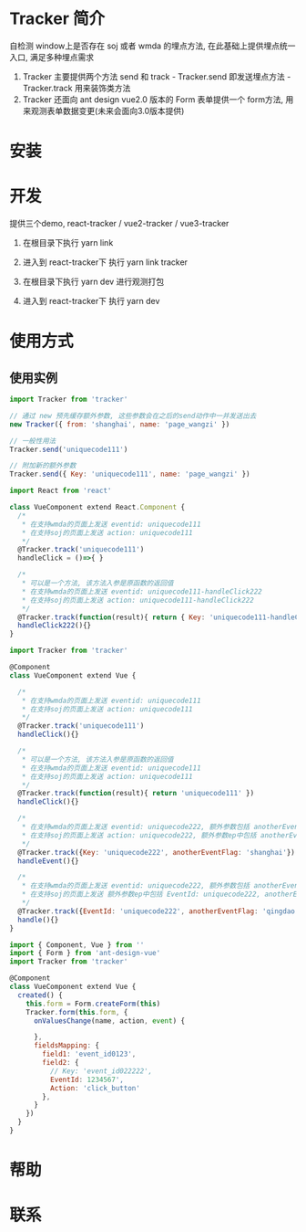 # Tracker 简介

自检测 window上是否存在 soj 或者 wmda 的埋点方法, 在此基础上提供埋点统一入口, 满足多种埋点需求

  1. Tracker 主要提供两个方法 send 和 track
    - Tracker.send 即发送埋点方法
    - Tracker.track 用来装饰类方法
  2. Tracker 还面向 ant design vue2.0 版本的 Form 表单提供一个 form方法, 用来观测表单数据变更(未来会面向3.0版本提供)

# 安装

# 开发

提供三个demo, react-tracker / vue2-tracker / vue3-tracker

1. 在根目录下执行 yarn link
2. 进入到 react-tracker下 执行 yarn link tracker

3. 在根目录下执行 yarn dev 进行观测打包
4. 进入到 react-tracker下 执行 yarn dev

# 使用方式

##

## 使用实例

```js 一般用法
import Tracker from 'tracker'

// 通过 new 预先缓存额外参数, 这些参数会在之后的send动作中一并发送出去
new Tracker({ from: 'shanghai', name: 'page_wangzi' })

// 一般性用法
Tracker.send('uniquecode111')

// 附加新的额外参数
Tracker.send({ Key: 'uniquecode111', name: 'page_wangzi' })
```

```js 在 react class  语法中的使用
import React from 'react'

class VueComponent extend React.Component {
  /*
   * 在支持wmda的页面上发送 eventid: uniquecode111
   * 在支持soj的页面上发送 action: uniquecode111
   */
  @Tracker.track('uniquecode111')
  handleClick = ()=>{ }

  /*
   * 可以是一个方法, 该方法入参是原函数的返回值
   * 在支持wmda的页面上发送 eventid: uniquecode111-handleClick222
   * 在支持soj的页面上发送 action: uniquecode111-handleClick222
   */
  @Tracker.track(function(result){ return { Key: 'uniquecode111-handleClick222' } })
  handleClick222(){}
}
```

```js 在 vue 或 react class 语法中的使用
import Tracker from 'tracker'

@Component
class VueComponent extend Vue {

  /*
   * 在支持wmda的页面上发送 eventid: uniquecode111
   * 在支持soj的页面上发送 action: uniquecode111
   */
  @Tracker.track('uniquecode111')
  handleClick(){}

  /*
   * 可以是一个方法, 该方法入参是原函数的返回值
   * 在支持wmda的页面上发送 eventid: uniquecode111
   * 在支持soj的页面上发送 action: uniquecode111
   */
  @Tracker.track(function(result){ return 'uniquecode111' })
  handleClick(){}

  /*
   * 在支持wmda的页面上发送 eventid: uniquecode222, 额外参数包括 anotherEventFlag: shanghai
   * 在支持soj的页面上发送 action: uniquecode222, 额外参数ep中包括 anotherEventFlag: shanghai
   */
  @Tracker.track({Key: 'uniquecode222', anotherEventFlag: 'shanghai'})
  handleEvent(){}

  /*
   * 在支持wmda的页面上发送 eventid: uniquecode222, 额外参数包括 anotherEventFlag: qingdao
   * 在支持soj的页面上发送 额外参数ep中包括 EventId: uniquecode222, anotherEventFlag: shanghai
   */
  @Tracker.track({EventId: 'uniquecode222', anotherEventFlag: 'qingdao'})
  handle(){}
}
```

```js 面向 ant design vue 2.0版本
import { Component, Vue } from ''
import { Form } from 'ant-design-vue'
import Tracker from 'tracker'

@Component
class VueComponent extend Vue {
  created() {
    this.form = Form.createForm(this)
    Tracker.form(this.form, {
      onValuesChange(name, action, event) {

      },
      fieldsMapping: {
        field1: 'event_id0123',
        field2: {
          // Key: 'event_id022222',
          EventId: 1234567',
          Action: 'click_button'
        },
      }
    })
  }
}

```


# 帮助


# 联系

